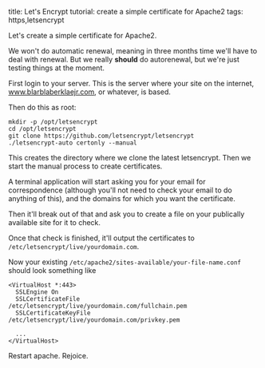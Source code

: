 title: Let's Encrypt tutorial: create a simple certificate for Apache2
tags: https,letsencrypt

Let's create a simple certificate for Apache2. 

We won't do automatic renewal, meaning in three months time we'll have to deal with renewal. But we really **should** do autorenewal, but we're just testing things at the moment.

First login to your server. This is the server where your site on the internet, www.blarblaberklaejr.com, or whatever, is based. 

Then do this as root:

    mkdir -p /opt/letsencrypt
    cd /opt/letsencrypt
    git clone https://github.com/letsencrypt/letsencrypt
    ./letsencrypt-auto certonly --manual

This creates the directory where we clone the latest letsencrypt. Then we start the manual process to create certificates.

A terminal application will start asking you for your email for correspondence (although you'll not need to check your email to do anything of this), and the domains for which you want the certificate.

Then it'll break out of that and ask you to create a file on your publically available site for it to check.

Once that check is finished, it'll output the certificates to ``/etc/letsencrypt/live/yourdomain.com``.

Now your existing ``/etc/apache2/sites-available/your-file-name.conf`` should look something like

    <VirtualHost *:443>
      SSLEngine On
      SSLCertificateFile /etc/letsencrypt/live/yourdomain.com/fullchain.pem
      SSLCertificateKeyFile /etc/letsencrypt/live/yourdomain.com/privkey.pem
    
      ...
    </VirtualHost>

Restart apache. Rejoice.
